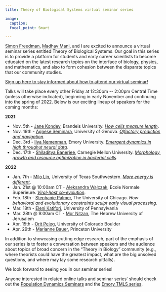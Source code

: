 ```yaml
---
title: Theory of Biological Systems virtual seminar series

image:
  caption:  
  focal_point: Smart

---
```


[Simon Freedman](https://simfreed.github.io/), [Madhav Mani](https://www.madhavmani.com/), and I are excited to announce a virtual seminar series entitled Theory of Biological Systems. Our goal in this series is to provide a platform for students and early career scientists to become educated on the latest research topics on the interface of biology, physics, and mathematics, and also to form cohesion between the disparate topics that our community studies.

[Sign up here to stay informed about how to attend our virtual seminar!](https://forms.gle/cJDkJdHwZYn8XeUY7)

Talks will take place every other Friday at 12:30pm -- 2:00pm Central Time (unless otherwise indicated), beginning in early November and continuing into the spring of 2022. Below is our exciting lineup of speakers for the coming months:

**2021**
* Nov. 5th - [Jane Kondev](https://www.brandeis.edu/physics/people/profiles/kondev-jane.html), Brandeis University. [*How cells measure length*](https://www.youtube.com/watch?v=WrnIC-kR2hk).
* Nov. 19th - [Agnese Seminara](http://sites.unice.fr/site/aseminara/), University of Genova. [*Olfactory prediction and navigation*](https://www.youtube.com/watch?v=czFep7kntCo).
* Dec. 3rd - [Ilya Nemenman](https://nemenmanlab.org/~ilya/index.php/Ilya_Nemenman), Emory University. [*Emergent dynamics in high throughut neural data*](https://www.youtube.com/watch?v=Uhc_OmTe1ms).
* Dec. 17th - [Shiladitya Banerjee](http://shiladitya-banerjee.com/), Carnegie Mellon University. [*Morphology, growth and resource optimization in bacterial cells*](https://youtu.be/ke-5oRDX_QI).

**2022**
* Jan. 7th - [Milo Lin](https://www.utsouthwestern.edu/labs/lin/), University of Texas Southwestern. [*More energy is different*](https://youtu.be/DPNdisKv8yo).
* Jan. 21st @ 10:00am CT - [Aleksandra Walczak](https://www.phys.ens.fr/~awalczak/), Ecole Normale Supérieure. [*Viral-host co-evolution*](https://youtu.be/kvqdeazxqmc).
* Feb. 18th - [Stephanie Palmer](https://palmerlab.uchicago.edu/), The University of Chicago. *How behavioral and evolutionary constraints sculpt early visual processing*.
* Mar. 18th - [Eleni Katifori](https://web.sas.upenn.edu/katifori/), University of Pennsylvania
* Mar. 28th @ 9:00am CT - [Mor Nitzan](https://www.nitzanlab.com/), The Hebrew University of Jerusalem
* Apr. 15th - [Orit Peleg](https://www.peleglab.com/), University of Colorado Boulder
* Apr. 29th - [Marianne Bauer](https://biophysics.princeton.edu/people/marianne-bauer-0), Princeton University

In addition to showcasing cutting edge research, part of the emphasis of our series is to foster a conversation between speakers and the audience about topics of broad concern in the “Theory in Biology” community (e.g., where theorists could have the greatest impact, what are the big unsolved questions, and where may lay some research pitfalls).

We look forward to seeing you in our seminar series!

Anyone interested in related online talks and seminar series' should check out the [Population Dynamics Seminars](https://adras81.bitbucket.io/) and the [Emory TMLS series](https://www.youtube.com/c/EmoryTMLS/videos).